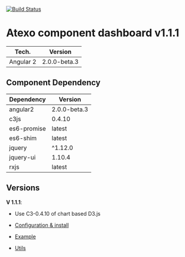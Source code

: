 [![Build Status](https://travis-ci.org/atexo-package/atexo-component-dashboard.svg?branch=master)](https://travis-ci.org/atexo-package/atexo-component-dashboard)

Atexo component dashboard 			v1.1.1
===========================================

| Tech.                   | Version      |
| ----------------------- | ------------ |
| Angular 2               | 2.0.0-beta.3 |


Component Dependency
-------------------------------------------

| Dependency              | Version      |
| ----------------------- | ------------ |
| angular2                | 2.0.0-beta.3 |
| c3js                    | 0.4.10       |
| es6-promise             | latest       |
| es6-shim                | latest       |
| jquery                  | ^1.12.0      |
| jquery-ui               | 1.10.4       |
| rxjs                    | latest       |


Versions
---------
**V 1.1.1**:

* Use C3-0.4.10 of chart based D3.js

* [Configuration & install](md/install.md)
* [Example](md/example.md)
* [Utils](md/utils.md)
